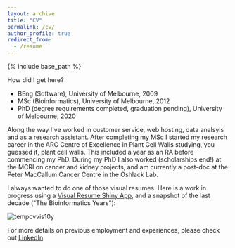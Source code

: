 ```yaml
---
layout: archive
title: "CV"
permalink: /cv/
author_profile: true
redirect_from:
  - /resume
---
```


{% include base_path %}

How did I get here?

* BEng (Software), University of Melbourne, 2009
* MSc (Bioinformatics), University of Melbourne, 2012
* PhD (degree requirements completed, graduation pending), University of Melbourne, 2020

Along the way I've worked in customer service, web hosting, data analsyis and as a research assistant. After completing my MSc I started my research career in the ARC Centre of Excellence in Plant Cell Walls studying, you guessed it, plant cell walls. This included a year as an RA before commencing my PhD. During my PhD I also worked (scholarships end!) at the MCRI on cancer and kidney projects, and am currently a post-doc at the Peter MacCallum Cancer Centre in the Oshlack Lab. 

I always wanted to do one of those visual resumes. Here is a work in progress using a [Visual Resume Shiny App](https://ndphillips.shinyapps.io/Visual_Resume/), and a snapshot of the last decade ("The Bioinformatics Years"): 

![tempcvvis10y](https://lonsbio.github.io/lonsbio.com.au/images/tempcvvis10y.png)

For more details on previous employment and experiences, please check out [LinkedIn](https://www.linkedin.com/in/andrew-lonsdale-20a771114).

